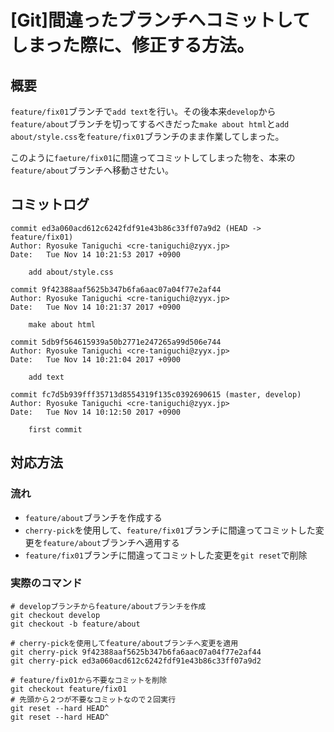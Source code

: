 # [Git]間違ったブランチへコミットしてしまった際に、修正する方法。

## 概要

`feature/fix01`ブランチで`add text`を行い。その後本来`develop`から`feature/about`ブランチを切ってするべきだった`make about html`と`add about/style.css`を`feature/fix01`ブランチのまま作業してしまった。

このように`faeture/fix01`に間違ってコミットしてしまった物を、本来の`feature/about`ブランチへ移動させたい。

## コミットログ

```
commit ed3a060acd612c6242fdf91e43b86c33ff07a9d2 (HEAD -> feature/fix01)
Author: Ryosuke Taniguchi <cre-taniguchi@zyyx.jp>
Date:   Tue Nov 14 10:21:53 2017 +0900

    add about/style.css

commit 9f42388aaf5625b347b6fa6aac07a04f77e2af44
Author: Ryosuke Taniguchi <cre-taniguchi@zyyx.jp>
Date:   Tue Nov 14 10:21:37 2017 +0900

    make about html

commit 5db9f564615939a50b2771e247265a99d506e744
Author: Ryosuke Taniguchi <cre-taniguchi@zyyx.jp>
Date:   Tue Nov 14 10:21:04 2017 +0900

    add text

commit fc7d5b939fff35713d8554319f135c0392690615 (master, develop)
Author: Ryosuke Taniguchi <cre-taniguchi@zyyx.jp>
Date:   Tue Nov 14 10:12:50 2017 +0900

    first commit
```

## 対応方法

### 流れ

+ `feature/about`ブランチを作成する
+ `cherry-pick`を使用して、`feature/fix01`ブランチに間違ってコミットした変更を`feature/about`ブランチへ適用する
+ `feature/fix01`ブランチに間違ってコミットした変更を`git reset`で削除


### 実際のコマンド

```
# developブランチからfeature/aboutブランチを作成
git checkout develop
git checkout -b feature/about

# cherry-pickを使用してfeature/aboutブランチへ変更を適用
git cherry-pick 9f42388aaf5625b347b6fa6aac07a04f77e2af44
git cherry-pick ed3a060acd612c6242fdf91e43b86c33ff07a9d2

# feature/fix01から不要なコミットを削除
git checkout feature/fix01
# 先頭から２つが不要なコミットなので２回実行
git reset --hard HEAD^
git reset --hard HEAD^
```
